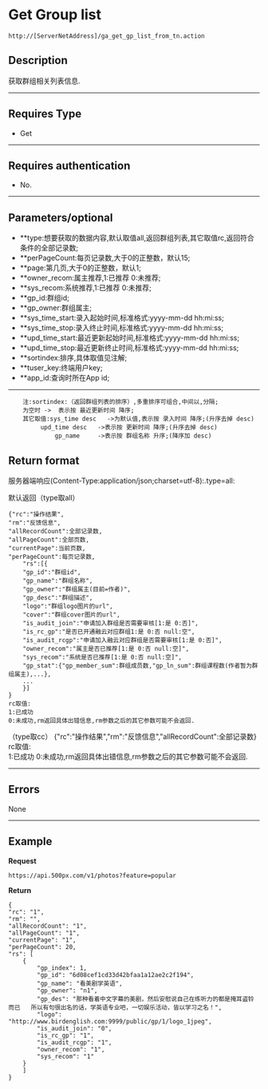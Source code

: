 # Get Group list
    http://[ServerNetAddress]/ga_get_gp_list_from_tn.action

## Description
获取群组相关列表信息.

***

## Requires Type

* Get

***
## Requires authentication
* No.

***

## Parameters/optional
- **type:想要获取的数据内容,默认取值all,返回群组列表,其它取值rc,返回符合条件的全部记录数;
- **perPageCount:每页记录数,大于0的正整数，默认15;
- **page:第几页,大于0的正整数，默认1;
- **owner_recom:属主推荐,1:已推荐 0:未推荐;
- **sys_recom:系统推荐,1:已推荐 0:未推荐;
- **gp_id:群组id;
- **gp_owner:群组属主;
- **sys_time_start:录入起始时间,标准格式:yyyy-mm-dd hh:mi:ss;
- **sys_time_stop:录入终止时间,标准格式:yyyy-mm-dd hh:mi:ss;
- **upd_time_start:最近更新起始时间,标准格式:yyyy-mm-dd hh:mi:ss;
- **upd_time_stop:最近更新终止时间,标准格式:yyyy-mm-dd hh:mi:ss;
- **sortindex:排序,具体取值见注解;
- **tuser_key:终端用户key;
- **app_id:查询时所在App id;

***

        注:sortindex:（返回群组列表的排序）,多重排序可组合,中间以,分隔;
		为空时	->	表示按 最近更新时间 降序;
		其它取值:sys_time desc	 ->为默认值,表示按 录入时间 降序;(升序去掉 desc)
			 upd_time desc	 ->表示按 更新时间 降序;(升序去掉 desc)
	      		 gp_name	 ->表示按 群组名称 升序;(降序加 desc)

## Return format
服务器端响应(Content-Type:application/json;charset=utf-8):.type=all:

默认返回（type取all）

	{"rc":"操作结果",
	"rm":"反馈信息",
	"allRecordCount":全部记录数,
	"allPageCount":全部页数,
	"currentPage":当前页数,
	"perPageCount":每页记录数,
		"rs":[{
		"gp_id":"群组id",
		"gp_name":"群组名称",
		"gp_owner":"群组属主(目前=作者)",
		"gp_desc":"群组描述",
		"logo":"群组logo图片的url",
		"cover":"群组cover图片的url",
		"is_audit_join":"申请加入群组是否需要审核[1:是 0:否]",
		"is_rc_gp":"是否已开通融云对应群组1:是 0:否 null:空",
		"is_audit_rcgp":"申请加入融云对应群组是否需要审核[1:是 0:否]",
		"owner_recom":"属主是否已推荐[1:是 0:否 null:空]",
		"sys_recom":"系统是否已推荐[1:是 0:否 null:空]",
		"gp_stat":{"gp_member_sum":群组成员数,"gp_ln_sum":群组课程数(作者暂为群组属主),...},
		...
		}]
	}
	rc取值:	
	1:已成功
	0:未成功,rm返回具体出错信息,rm参数之后的其它参数可能不会返回.


（type取cc）
	{"rc":"操作结果","rm":"反馈信息","allRecordCount":全部记录数}
	rc取值:	
	1:已成功
	0:未成功,rm返回具体出错信息,rm参数之后的其它参数可能不会返回.

***

## Errors
None

***

## Example
**Request**

    https://api.500px.com/v1/photos?feature=popular

**Return** 
	
	{
    "rc": "1",
    "rm": "",
    "allRecordCount": "1",
    "allPageCount": "1",
    "currentPage": "1",
    "perPageCount": 20,
    "rs": [
        {
            "gp_index": 1,
            "gp_id": "6d08cef1cd33d42bfaa1a12ae2c2f194",
            "gp_name": "看美剧学英语",
            "gp_owner": "n1",
            "gp_des": "那种看着中文字幕的美剧，然后安慰说自己在练听力的都是掩耳盗铃而已   所以有句很出名的话，学英语专业吧，一切娱乐活动，皆以学习之名！",
            "logo": "http://www.birdenglish.com:9999/public/gp/1/logo_1jpeg",
            "is_audit_join": "0",
            "is_rc_gp": "1",
            "is_audit_rcgp": "1",
            "owner_recom": "1",
            "sys_recom": "1"
        }
    	]
	}

